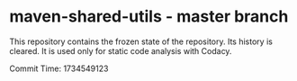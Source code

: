 # maven-shared-utils - master branch

This repository contains the frozen state of the repository.
Its history is cleared. It is used only for static code
analysis with Codacy.

Commit Time: 1734549123